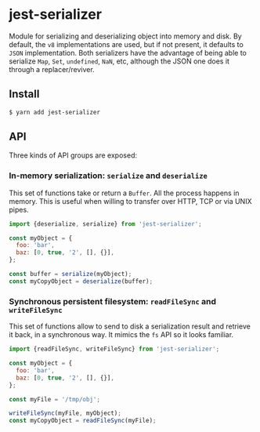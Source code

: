 # jest-serializer

Module for serializing and deserializing object into memory and disk. By default, the `v8` implementations are used, but if not present, it defaults to `JSON` implementation. Both serializers have the advantage of being able to serialize `Map`, `Set`, `undefined`, `NaN`, etc, although the JSON one does it through a replacer/reviver.

## Install

```sh
$ yarn add jest-serializer
```

## API

Three kinds of API groups are exposed:

### In-memory serialization: `serialize` and `deserialize`

This set of functions take or return a `Buffer`. All the process happens in memory. This is useful when willing to transfer over HTTP, TCP or via UNIX pipes.

```javascript
import {deserialize, serialize} from 'jest-serializer';

const myObject = {
  foo: 'bar',
  baz: [0, true, '2', [], {}],
};

const buffer = serialize(myObject);
const myCopyObject = deserialize(buffer);
```

### Synchronous persistent filesystem: `readFileSync` and `writeFileSync`

This set of functions allow to send to disk a serialization result and retrieve it back, in a synchronous way. It mimics the `fs` API so it looks familiar.

```javascript
import {readFileSync, writeFileSync} from 'jest-serializer';

const myObject = {
  foo: 'bar',
  baz: [0, true, '2', [], {}],
};

const myFile = '/tmp/obj';

writeFileSync(myFile, myObject);
const myCopyObject = readFileSync(myFile);
```
